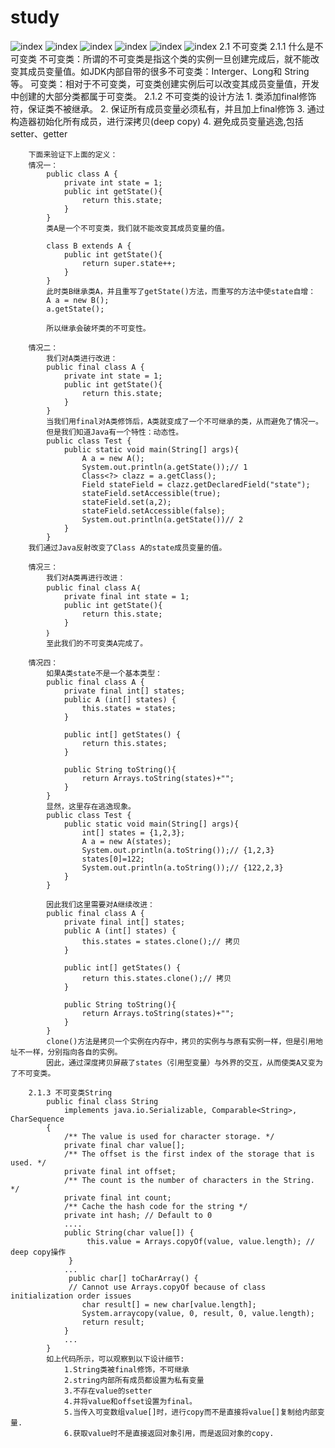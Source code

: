 # study
![index](https://github.com/linwh8/ModernWebPrograming/raw/master/My_image/recipe_index.png)
	 ![index](https://github.com/Panlibin2015/study/tree/raw/master/img/DirectCreateString.png)
	 ![index](https://github.com/Panlibin2015/study/tree/master/img/ConstructorCreateString.png)
	 ![index](https://github.com/Panlibin2015/study/tree/master/img/RuntimeConstant.png)
	 ![index](https://github.com/Panlibin2015/study/tree/master/img/FinalCreateString1.png)
	 ![index](https://github.com/Panlibin2015/study/tree/master/img/FinalCreateString2.png)
	2.1 不可变类
	2.1.1 什么是不可变类
		不可变类：所谓的不可变类是指这个类的实例一旦创建完成后，就不能改变其成员变量值。如JDK内部自带的很多不可变类：Interger、Long和			String等。
    		可变类：相对于不可变类，可变类创建实例后可以改变其成员变量值，开发中创建的大部分类都属于可变类。
	2.1.2 不可变类的设计方法
		1. 类添加final修饰符，保证类不被继承。
		2. 保证所有成员变量必须私有，并且加上final修饰
		3. 通过构造器初始化所有成员，进行深拷贝(deep copy)
		4. 避免成员变量逃逸,包括setter、getter

		下面来验证下上面的定义：
		情况一：
			public class A {
				private int state = 1;
				public int getState(){
					return this.state;
				}
			}
			类A是一个不可变类，我们就不能改变其成员变量的值。

			class B extends A {
				public int getState(){
					return super.state++;
				}
			}
			此时类B继承类A，并且重写了getState()方法，而重写的方法中使state自增：
			A a = new B();
			a.getState();

			所以继承会破坏类的不可变性。

		情况二：
			我们对A类进行改进：
			public final class A {
				private int state = 1;
				public int getState(){
					return this.state;
				}
			}
			当我们用final对A类修饰后，A类就变成了一个不可继承的类，从而避免了情况一。
			但是我们知道Java有一个特性：动态性。
			public class Test {
				public static void main(String[] args){
					A a = new A();
					System.out.println(a.getState());// 1
					Class<?> clazz = a.getClass();
					Field stateField = clazz.getDeclaredField("state");
					stateField.setAccessible(true);
					stateField.set(a,2);
					stateField.setAccessible(false);
					System.out.println(a.getState())// 2
				}
			}
		我们通过Java反射改变了Class A的state成员变量的值。

		情况三：
			我们对A类再进行改进：
			public final class A｛
				private final int state = 1;
				public int getState(){
					return this.state;
				}
			｝
			至此我们的不可变类A完成了。

		情况四：
			如果A类state不是一个基本类型：
			public final class A {
				private final int[] states;
				public A (int[] states) {
					this.states = states;
				}

				public int[] getStates() {
					return this.states;
				}

				public String toString(){
					return Arrays.toString(states)+"";
				}
			}
			显然，这里存在逃逸现象。
			public class Test {
				public static void main(String[] args){
					int[] states = {1,2,3};
					A a = new A(states);
					System.out.println(a.toString());// {1,2,3}
					states[0]=122;
					System.out.println(a.toString());// {122,2,3}
				}
			}

			因此我们这里需要对A继续改进：
			public final class A {
				private final int[] states;
				public A (int[] states) {
					this.states = states.clone();// 拷贝
				}

				public int[] getStates() {
					return this.states.clone();// 拷贝
				}

				public String toString(){
					return Arrays.toString(states)+"";
				}
			}
			clone()方法是拷贝一个实例在内存中，拷贝的实例与与原有实例一样，但是引用地址不一样，分别指向各自的实例。
			因此，通过深度拷贝屏蔽了states（引用型变量）与外界的交互，从而使类A又变为了不可变类。

		2.1.3 不可变类String
			public final class String
			    implements java.io.Serializable, Comparable<String>, CharSequence
			{
			    /** The value is used for character storage. */
			    private final char value[];
			    /** The offset is the first index of the storage that is used. */
			    private final int offset;
			    /** The count is the number of characters in the String. */
			    private final int count;
			    /** Cache the hash code for the string */
			    private int hash; // Default to 0
			    ....
			    public String(char value[]) {
			         this.value = Arrays.copyOf(value, value.length); // deep copy操作
			     }
			    ...
			     public char[] toCharArray() {
			     // Cannot use Arrays.copyOf because of class initialization order issues
			        char result[] = new char[value.length];
			        System.arraycopy(value, 0, result, 0, value.length);
			        return result;
			    }
			    ...
			}
			如上代码所示，可以观察到以下设计细节:
				1.String类被final修饰，不可继承
				2.string内部所有成员都设置为私有变量
				3.不存在value的setter
				4.并将value和offset设置为final。
				5.当传入可变数组value[]时，进行copy而不是直接将value[]复制给内部变量.
				6.获取value时不是直接返回对象引用，而是返回对象的copy.
